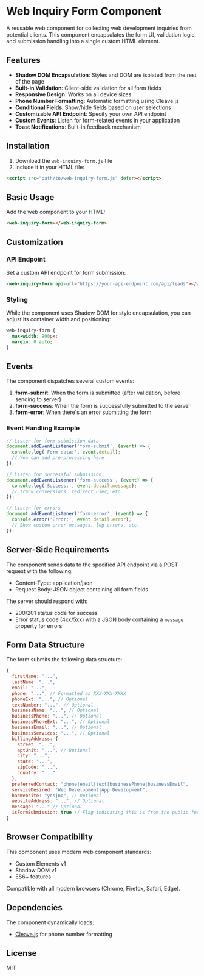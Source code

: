 # Web Inquiry Form Component

A reusable web component for collecting web development inquiries from potential clients. This component encapsulates the form UI, validation logic, and submission handling into a single custom HTML element.

## Features

- **Shadow DOM Encapsulation**: Styles and DOM are isolated from the rest of the page
- **Built-in Validation**: Client-side validation for all form fields
- **Responsive Design**: Works on all device sizes
- **Phone Number Formatting**: Automatic formatting using Cleave.js
- **Conditional Fields**: Show/hide fields based on user selections
- **Customizable API Endpoint**: Specify your own API endpoint
- **Custom Events**: Listen for form-related events in your application
- **Toast Notifications**: Built-in feedback mechanism

## Installation

1. Download the `web-inquiry-form.js` file
2. Include it in your HTML file:

```html
<script src="path/to/web-inquiry-form.js" defer></script>
```

## Basic Usage

Add the web component to your HTML:

```html
<web-inquiry-form></web-inquiry-form>
```

## Customization

### API Endpoint

Set a custom API endpoint for form submission:

```html
<web-inquiry-form api-url="https://your-api-endpoint.com/api/leads"></web-inquiry-form>
```

### Styling

While the component uses Shadow DOM for style encapsulation, you can adjust its container width and positioning:

```css
web-inquiry-form {
  max-width: 900px;
  margin: 0 auto;
}
```

## Events

The component dispatches several custom events:

1. **form-submit**: When the form is submitted (after validation, before sending to server)
2. **form-success**: When the form is successfully submitted to the server
3. **form-error**: When there's an error submitting the form

### Event Handling Example

```javascript
// Listen for form submission data
document.addEventListener('form-submit', (event) => {
  console.log('Form data:', event.detail);
  // You can add pre-processing here
});

// Listen for successful submission
document.addEventListener('form-success', (event) => {
  console.log('Success:', event.detail.message);
  // Track conversions, redirect user, etc.
});

// Listen for errors
document.addEventListener('form-error', (event) => {
  console.error('Error:', event.detail.error);
  // Show custom error messages, log errors, etc.
});
```

## Server-Side Requirements

The component sends data to the specified API endpoint via a POST request with the following:

- Content-Type: application/json
- Request Body: JSON object containing all form fields

The server should respond with:
- 200/201 status code for success
- Error status code (4xx/5xx) with a JSON body containing a `message` property for errors

## Form Data Structure

The form submits the following data structure:

```javascript
{
  firstName: "...",
  lastName: "...",
  email: "...",
  phone: "...", // Formatted as XXX-XXX-XXXX
  phoneExt: "...", // Optional
  textNumber: "...", // Optional
  businessName: "...", // Optional
  businessPhone: "...", // Optional
  businessPhoneExt: "...", // Optional
  businessEmail: "...", // Optional
  businessServices: "...", // Optional
  billingAddress: {
    street: "...",
    aptUnit: "...", // Optional
    city: "...",
    state: "...",
    zipCode: "...",
    country: "..."
  },
  preferredContact: "phone|email|text|businessPhone|businessEmail",
  serviceDesired: "Web Development|App Development",
  hasWebsite: "yes|no", // Optional
  websiteAddress: "...", // Optional
  message: "..." // Optional
  isFormSubmission: true // Flag indicating this is from the public form
}
```

## Browser Compatibility

This component uses modern web component standards:
- Custom Elements v1
- Shadow DOM v1
- ES6+ features

Compatible with all modern browsers (Chrome, Firefox, Safari, Edge).

## Dependencies

The component dynamically loads:
- [Cleave.js](https://github.com/nosir/cleave.js) for phone number formatting

## License

MIT
